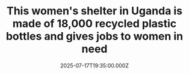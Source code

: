 ---
title: "This women's shelter in Uganda is made of 18,000 recycled plastic bottles and gives jobs to women in need"
date: 2025-07-17T19:35:00.000Z
category: Human Kindness
externalLink: "https://www.goodgoodgood.co/articles/uganda-womens-shelter-plastic-bottles"
image: ""
excerpt: "Here, women are empowered to develop careers in construction, waste management, menstrual hygiene, and business.…"
---
